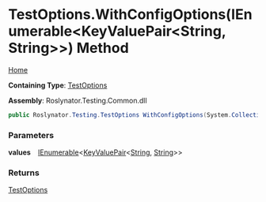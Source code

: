 # TestOptions\.WithConfigOptions\(IEnumerable\<KeyValuePair\<String, String\>\>\) Method

[Home](../../../../README.md)

**Containing Type**: [TestOptions](../README.md)

**Assembly**: Roslynator\.Testing\.Common\.dll

```csharp
public Roslynator.Testing.TestOptions WithConfigOptions(System.Collections.Generic.IEnumerable<System.Collections.Generic.KeyValuePair<string, string>> values)
```

### Parameters

**values** &ensp; [IEnumerable](https://docs.microsoft.com/en-us/dotnet/api/system.collections.generic.ienumerable-1)\<[KeyValuePair](https://docs.microsoft.com/en-us/dotnet/api/system.collections.generic.keyvaluepair-2)\<[String](https://docs.microsoft.com/en-us/dotnet/api/system.string), [String](https://docs.microsoft.com/en-us/dotnet/api/system.string)\>\>

### Returns

[TestOptions](../README.md)

